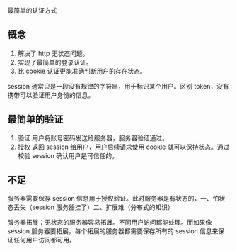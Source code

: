 最简单的认证方式
## 概念
1. 解决了 http 无状态问题。
2. 实现了最简单的登录认证。
3. 比 cookie 认证更能准确判断用户的存在状态。

session 通常只是一段没有规律的字符串，用于标识某个用户。区别 token，没有携带可以验证用户身份的信息。

## 最简单的验证
1. 验证
用户将账号密码发送给服务器，服务器验证通过。
2. 授权
返回 session 给用户，用户后续请求使用 cookie 就可以保持状态。通过校验 session 确认用户是可信任的。

## 不足
服务器需要保存 session 信息用于授权验证。此时服务器是有状态的，一、怕状态丢失（session 服务器挂了）二、扩展难（分布式的知识）

服务器拓展：无状态的服务器容易拓展。不同用户访问都能处理。而如果像 session 服务器要拓展，每个拓展的服务器都需要保存所有的 session 信息来保证任何用户访问都可用。
